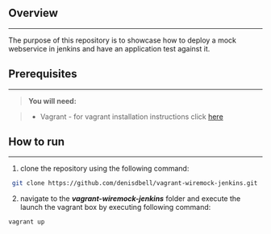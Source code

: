 
Overview
-------------
-------------
The purpose of this repository is to showcase how to deploy a mock webservice in jenkins and have an application test against it.


Prerequisites
-------------
-------------
> **You will need:**

> - Vagrant - for vagrant installation instructions click [here](https://docs.vagrantup.com/v2/installation/)


How to run
-------------
-------------
 1. clone the repository using the following command:
    
 ```sh
  git clone https://github.com/denisdbell/vagrant-wiremock-jenkins.git
``` 
 2. navigate to the  ***vagrant-wiremock-jenkins*** folder and execute the launch the vagrant box by executing following command:
 
  ```sh
  vagrant up
``` 
